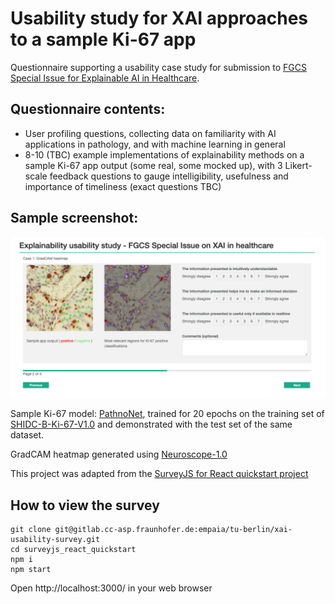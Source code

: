 # Usability study for XAI approaches to a sample Ki-67 app

Questionnaire supporting a usability case study for submission to [FGCS Special Issue for Explainable AI in Healthcare](https://www.journals.elsevier.com/future-generation-computer-systems/call-for-papers/explainable-artificial-intelligence-for-healthcare).

## Questionnaire contents:

- User profiling questions, collecting data on familiarity with AI applications in pathology, and with machine learning in general
- 8-10 (TBC) example implementations of explainability methods on a sample Ki-67 app output (some real, some mocked up), with 3 Likert-scale feedback questions to gauge intelligibility, usefulness and importance of timeliness (exact questions TBC)

## Sample screenshot:

![](project_assets/screenshot.png)

Sample Ki-67 model: [PathnoNet](https://github.com/SHIDCenter/PathoNet), trained for 20 epochs on the training set of [SHIDC-B-Ki-67-V1.0](https://shiraz-hidc.com/service/ki-67-dataset/) and demonstrated with the test set of the same dataset.

GradCAM heatmap generated using [Neuroscope-1.0](https://github.com/c3di/neuroscope)

This project was adapted from the [SurveyJS for React quickstart project](https://github.com/surveyjs/surveyjs_react_quickstart.git)

## How to view the survey
```
git clone git@gitlab.cc-asp.fraunhofer.de:empaia/tu-berlin/xai-usability-survey.git
cd surveyjs_react_quickstart
npm i
npm start
```
Open http://localhost:3000/ in your web browser
